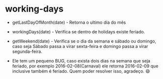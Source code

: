 # working-days

 * getLastDayOfMonth(date) - Retorna o ultimo dia do mês
 * workingDays(date) -  Verifica se dentro de holidays existe feriado. 
 * getWeekend(date) - Verifica se o dia da semana e sábado ou domingo, caso seja Sábado passa a virar sexta-feira e domingo passa a virar segunda-feira.

* Ele tem um pequeno BUG, caso exista dois dias na semana que seja feriado, por exemplo
2016-02-08(Carnaval) ele retorna 2016-02-09 que inclusive também é feriado.
Quem poder resolver isso, agradeço. 😄

